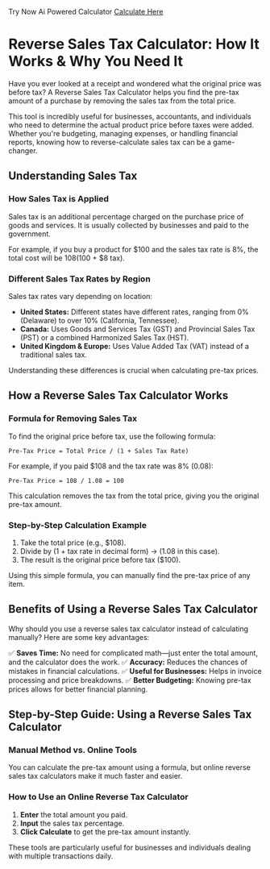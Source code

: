 Try Now Ai Powered Calculator [Calculate Here](https://www.google.com/url?sa=t&source=web&rct=j&opi=89978449&url=https://reversesalestaxcalculator.pro/&ved=2ahUKEwjHtIvpi9mLAxV53TgGHYiPFvUQFnoECBIQAQ&usg=AOvVaw2iH6qeCH8_ksmsXJKLuAtJ)

# Reverse Sales Tax Calculator: How It Works & Why You Need It

Have you ever looked at a receipt and wondered what the original price was before tax? A Reverse Sales Tax Calculator helps you find the pre-tax amount of a purchase by removing the sales tax from the total price.

This tool is incredibly useful for businesses, accountants, and individuals who need to determine the actual product price before taxes were added. Whether you're budgeting, managing expenses, or handling financial reports, knowing how to reverse-calculate sales tax can be a game-changer.

## Understanding Sales Tax

### How Sales Tax is Applied

Sales tax is an additional percentage charged on the purchase price of goods and services. It is usually collected by businesses and paid to the government.

For example, if you buy a product for $100 and the sales tax rate is 8%, the total cost will be $108 ($100 + $8 tax).

### Different Sales Tax Rates by Region

Sales tax rates vary depending on location:

- **United States:** Different states have different rates, ranging from 0% (Delaware) to over 10% (California, Tennessee).
- **Canada:** Uses Goods and Services Tax (GST) and Provincial Sales Tax (PST) or a combined Harmonized Sales Tax (HST).
- **United Kingdom & Europe:** Uses Value Added Tax (VAT) instead of a traditional sales tax.

Understanding these differences is crucial when calculating pre-tax prices.

## How a Reverse Sales Tax Calculator Works

### Formula for Removing Sales Tax

To find the original price before tax, use the following formula:

```
Pre-Tax Price = Total Price / (1 + Sales Tax Rate)
```

For example, if you paid $108 and the tax rate was 8% (0.08):

```
Pre-Tax Price = 108 / 1.08 = 100
```

This calculation removes the tax from the total price, giving you the original pre-tax amount.

### Step-by-Step Calculation Example

1. Take the total price (e.g., $108).
2. Divide by (1 + tax rate in decimal form) → (1.08 in this case).
3. The result is the original price before tax ($100).

Using this simple formula, you can manually find the pre-tax price of any item.

## Benefits of Using a Reverse Sales Tax Calculator

Why should you use a reverse sales tax calculator instead of calculating manually? Here are some key advantages:

✅ **Saves Time:** No need for complicated math—just enter the total amount, and the calculator does the work.
✅ **Accuracy:** Reduces the chances of mistakes in financial calculations.
✅ **Useful for Businesses:** Helps in invoice processing and price breakdowns.
✅ **Better Budgeting:** Knowing pre-tax prices allows for better financial planning.

## Step-by-Step Guide: Using a Reverse Sales Tax Calculator

### Manual Method vs. Online Tools

You can calculate the pre-tax amount using a formula, but online reverse sales tax calculators make it much faster and easier.

### How to Use an Online Reverse Tax Calculator

1. **Enter** the total amount you paid.
2. **Input** the sales tax percentage.
3. **Click Calculate** to get the pre-tax amount instantly.

These tools are particularly useful for businesses and individuals dealing with multiple transactions daily.

